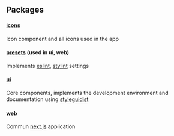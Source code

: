 ## Packages

#### [icons](icons)

Icon component and all icons used in the app

#### [presets](presets) (used in ui, web)

Implements [eslint](https://eslint.org/), [stylint](https://stylelint.io/) settings

#### [ui](ui)

Core components, implements the development environment and documentation using [styleguidist](https://react-styleguidist.js.org/)

#### [web](web)

Сommun [next.js](https://nextjs.org/) application
